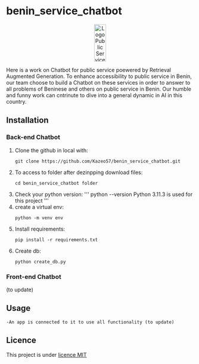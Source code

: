 # benin_service_chatbot
<div align="center">
  <img src="https://archive.apdp.bj/wp-content/uploads/2020/06/banorservicepub-scaled.jpg" alt="Logo Public Service" width="25%" height="100">
</div>


<!--├──
├──
├──-->
Here is  a work on Chatbot for public service poewered by Retrieval Augmented Generation.
To enhance accessibility to public service in Benin, our team choose to build a Chatbot on these services in order to answer to all problems of Beninese and others on public service in Benin. Our humble and funny work can cntrinute to dive into a general dynamic in AI in this country.

## Installation

### Back-end Chatbot
1. Clone the github in local with:
   ```
   git clone https://github.com/Kazeo57/benin_service_chatbot.git
   ```
2. To access  to folder after dezinpping download files:
   ```
   cd benin_service_chatbot folder 
   ```
3. Check your python version:
   '''
   python --version
   Python 3.11.3 is used for this project 
   '''
4. create a virtual env:
   ```
   python -m venv env
   ```
5. Install requirements:
   ``` 
   pip install -r requirements.txt
   ```
6. Create db:
   ``` 
   python create_db.py
   ```

### Front-end Chatbot
   (to update)

   
## Usage
   
   ```
   -An app is connected to it to use all functionality (to update)
   ```


## Licence
This project is under  [licence MIT](LICENSE)






